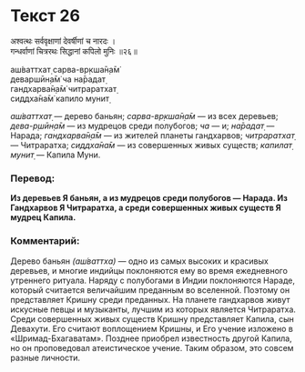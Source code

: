 # Текст 26

अश्वत्थः सर्ववृक्षाणां देवर्षीणां च नारदः ।  
गन्धर्वाणां चित्ररथः सिद्धानां कपिलो मुनिः ॥२६॥

аш́ваттхат̣ сарва-вр̣кша̄н̣а̄м̇  
деваршӣн̣а̄м̇ ча на̄радат̣  
гандхарва̄н̣а̄м̇ читраратхат̣  
сиддха̄на̄м̇ капило мунит̣

_аш́ваттхат̣_ — дерево баньян; _сарва-вр̣кша̄н̣а̄м_ — из всех деревьев; _дева-р̣шӣн̣а̄м_ — из мудрецов среди полубогов; _ча_ — и; _на̄радат̣_ — Нарада; _гандхарва̄н̣а̄м_ — из жителей планеты гандхарвов; _читраратхат̣_ — Читраратха; _сиддха̄на̄м_ — из совершенных живых существ; _капилат̣ мунит̣_ — Капила Муни.

### Перевод:

**Из деревьев Я баньян, а из мудрецов среди полубогов — Нарада. Из Гандхарвов Я Читраратха, а среди совершенных живых существ Я мудрец Капила.**

### Комментарий:

Дерево баньян _(аш́ваттха)_ — одно из самых высоких и красивых деревьев, и многие индийцы поклоняются ему во время ежедневного утреннего ритуала. Наряду с полубогами в Индии поклоняются Нараде, который считается величайшим преданным во вселенной. Поэтому он представляет Кришну среди преданных. На планете гандхарвов живут искусные певцы и музыканты, лучшим из которых является Читраратха. Среди совершенных живых существ Кришну представляет Капила, сын Девахути. Его считают воплощением Кришны, и Его учение изложено в «Шримад-Бхагаватам». Позднее приобрел известность другой Капила, но он проповедовал атеистическое учение. Таким образом, это совсем разные личности.